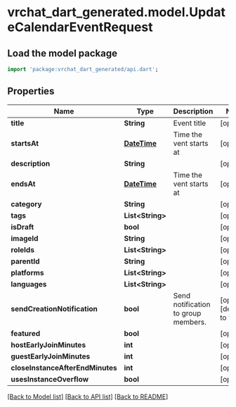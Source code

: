 # vrchat_dart_generated.model.UpdateCalendarEventRequest

## Load the model package
```dart
import 'package:vrchat_dart_generated/api.dart';
```

## Properties
Name | Type | Description | Notes
------------ | ------------- | ------------- | -------------
**title** | **String** | Event title | [optional] 
**startsAt** | [**DateTime**](DateTime.md) | Time the vent starts at | [optional] 
**description** | **String** |  | [optional] 
**endsAt** | [**DateTime**](DateTime.md) | Time the vent starts at | [optional] 
**category** | **String** |  | [optional] 
**tags** | **List&lt;String&gt;** |  | [optional] 
**isDraft** | **bool** |  | [optional] 
**imageId** | **String** |  | [optional] 
**roleIds** | **List&lt;String&gt;** |  | [optional] 
**parentId** | **String** |  | [optional] 
**platforms** | **List&lt;String&gt;** |  | [optional] 
**languages** | **List&lt;String&gt;** |  | [optional] 
**sendCreationNotification** | **bool** | Send notification to group members. | [optional] [default to false]
**featured** | **bool** |  | [optional] 
**hostEarlyJoinMinutes** | **int** |  | [optional] 
**guestEarlyJoinMinutes** | **int** |  | [optional] 
**closeInstanceAfterEndMinutes** | **int** |  | [optional] 
**usesInstanceOverflow** | **bool** |  | [optional] 

[[Back to Model list]](../README.md#documentation-for-models) [[Back to API list]](../README.md#documentation-for-api-endpoints) [[Back to README]](../README.md)


